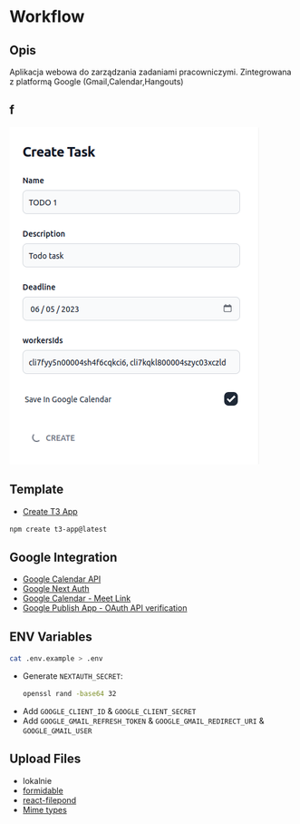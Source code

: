 # Workflow
## Opis
Aplikacja webowa do zarządzania zadaniami pracowniczymi. Zintegrowana z platformą Google (Gmail,Calendar,Hangouts)
## f
![What is this](doc/img/create-task.png)
## Template
- [Create T3 App](https://create.t3.gg/)
```bash
npm create t3-app@latest
```

## Google Integration
- [Google Calendar API](https://www.youtube.com/watch?v=c2b2yUNWFzI)
- [Google Next Auth](https://www.telerik.com/blogs/how-to-implement-google-authentication-nextjs-app-using-nextauth)
- [Google Calendar - Meet Link](https://gist.github.com/tanaikech/94791d48823e9659aa376cf7f0161d9b#javascript)
- [Google Publish App - OAuth API verification](https://support.google.com/cloud/answer/9110914?hl=pl)
  
## ENV Variables
```bash
cat .env.example > .env
```
- Generate `NEXTAUTH_SECRET`:
  ```bash
  openssl rand -base64 32
  ```
- Add `GOOGLE_CLIENT_ID` & `GOOGLE_CLIENT_SECRET`
- Add `GOOGLE_GMAIL_REFRESH_TOKEN` & `GOOGLE_GMAIL_REDIRECT_URI` & `GOOGLE_GMAIL_USER`

## Upload Files
- lokalnie
- [formidable](https://www.npmjs.com/package/formidable)
- [react-filepond](https://www.npmjs.com/package/react-filepond)
- [Mime types](https://developer.mozilla.org/en-US/docs/Web/HTTP/Basics_of_HTTP/MIME_types/Common_types)
